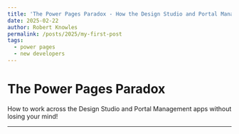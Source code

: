 ```yaml
---
title: 'The Power Pages Paradox - How the Design Studio and Portal Management Apps Work Together'
date: 2025-02-22
author: Robert Knowles
permalink: /posts/2025/my-first-post
tags:
  - power pages
  - new developers
---
```


The Power Pages Paradox
==============

How to work across the Design Studio and Portal Management apps without losing your mind!

--------------

